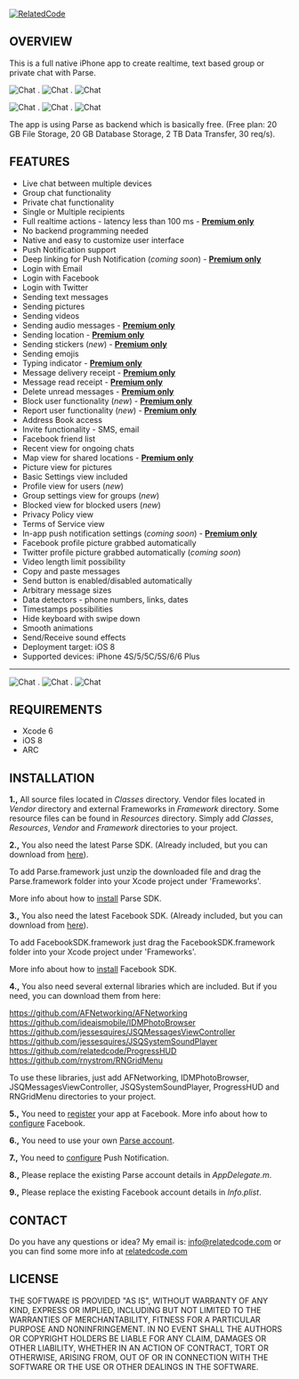 [![RelatedCode](http://relatedcode.com/github/header8.png)](http://relatedcode.com)

## OVERVIEW

This is a full native iPhone app to create realtime, text based group or private chat with Parse.

![Chat](http://relatedcode.com/github/chat817.png)
.
![Chat](http://relatedcode.com/github/chat803.png)
.
![Chat](http://relatedcode.com/github/chat818.png)

![Chat](http://relatedcode.com/github/chat804.png)
.
![Chat](http://relatedcode.com/github/chat806.png)
.
![Chat](http://relatedcode.com/github/chat819.png)

The app is using Parse as backend which is basically free. (Free plan: 20 GB File Storage, 20 GB Database Storage, 2 TB Data Transfer, 30 req/s).

## FEATURES

- Live chat between multiple devices
- Group chat functionality
- Private chat functionality
- Single or Multiple recipients
- Full realtime actions - latency less than 100 ms - **[Premium only](http://relatedcode.com/premium)**
- No backend programming needed
- Native and easy to customize user interface
- Push Notification support
- Deep linking for Push Notification (<i>coming soon</i>) - **[Premium only](http://relatedcode.com/premium)**
- Login with Email
- Login with Facebook
- Login with Twitter
- Sending text messages
- Sending pictures
- Sending videos
- Sending audio messages - **[Premium only](http://relatedcode.com/premium)**
- Sending location - **[Premium only](http://relatedcode.com/premium)**
- Sending stickers (<i>new</i>) - **[Premium only](http://relatedcode.com/premium)**
- Sending emojis
- Typing indicator - **[Premium only](http://relatedcode.com/premium)**
- Message delivery receipt - **[Premium only](http://relatedcode.com/premium)**
- Message read receipt - **[Premium only](http://relatedcode.com/premium)**
- Delete unread messages - **[Premium only](http://relatedcode.com/premium)**
- Block user functionality (<i>new</i>) - **[Premium only](http://relatedcode.com/premium)**
- Report user functionality (<i>new</i>) - **[Premium only](http://relatedcode.com/premium)**
- Address Book access
- Invite functionality - SMS, email
- Facebook friend list
- Recent view for ongoing chats
- Map view for shared locations - **[Premium only](http://relatedcode.com/premium)**
- Picture view for pictures
- Basic Settings view included
- Profile view for users (<i>new</i>)
- Group settings view for groups (<i>new</i>)
- Blocked view for blocked users (<i>new</i>)
- Privacy Policy view
- Terms of Service view
- In-app push notification settings (<i>coming soon</i>) - **[Premium only](http://relatedcode.com/premium)**
- Facebook profile picture grabbed automatically
- Twitter profile picture grabbed automatically (<i>coming soon</i>)
- Video length limit possibility
- Copy and paste messages
- Send button is enabled/disabled automatically
- Arbitrary message sizes
- Data detectors - phone numbers, links, dates
- Timestamps possibilities
- Hide keyboard with swipe down
- Smooth animations
- Send/Receive sound effects
- Deployment target: iOS 8
- Supported devices: iPhone 4S/5/5C/5S/6/6 Plus

---

![Chat](http://relatedcode.com/github/chat809.png)
.
![Chat](http://relatedcode.com/github/chat811.png)
.
![Chat](http://relatedcode.com/github/chat812.png)


## REQUIREMENTS

- Xcode 6
- iOS 8
- ARC

## INSTALLATION

**1.,** All source files located in *Classes* directory. Vendor files located in *Vendor* directory and external Frameworks in *Framework* directory. Some resource files can be found in *Resources* directory. Simply add *Classes*, *Resources*, *Vendor* and *Framework* directories to your project.

**2.,** You also need the latest Parse SDK. (Already included, but you can download from [here](https://www.parse.com/docs/downloads)).

To add Parse.framework just unzip the downloaded file and drag the Parse.framework folder into your Xcode project under 'Frameworks'.

More info about how to [install](https://www.parse.com/apps/quickstart#parse_data/mobile/ios/native/existing) Parse SDK.

**3.,** You also need the latest Facebook SDK. (Already included, but you can download from [here](https://developers.facebook.com/docs/ios)).

To add FacebookSDK.framework just drag the FacebookSDK.framework folder into your Xcode project under 'Frameworks'.

More info about how to [install](https://developers.facebook.com/docs/ios/getting-started) Facebook SDK.

**4.,** You also need several external libraries which are included. But if you need, you can download them from here:

https://github.com/AFNetworking/AFNetworking<br>
https://github.com/ideaismobile/IDMPhotoBrowser<br>
https://github.com/jessesquires/JSQMessagesViewController<br>
https://github.com/jessesquires/JSQSystemSoundPlayer<br>
https://github.com/relatedcode/ProgressHUD<br>
https://github.com/rnystrom/RNGridMenu<br>

To use these libraries, just add AFNetworking, IDMPhotoBrowser, JSQMessagesViewController, JSQSystemSoundPlayer, ProgressHUD and RNGridMenu directories to your project.

**5.,** You need to [register](https://developers.facebook.com/apps) your app at Facebook. More info about how to [configure](https://developers.facebook.com/docs/ios/getting-started) Facebook.

**6.,** You need to use your own [Parse account](https://www.parse.com/#signup).

**7.,** You need to [configure](https://www.parse.com/tutorials/ios-push-notifications) Push Notification.

**8.,** Please replace the existing Parse account details in *AppDelegate.m*.

**9.,** Please replace the existing Facebook account details in *Info.plist*.


## CONTACT

Do you have any questions or idea? My email is: info@relatedcode.com or you can find some more info at [relatedcode.com](http://relatedcode.com)

## LICENSE

THE SOFTWARE IS PROVIDED "AS IS", WITHOUT WARRANTY OF ANY KIND, EXPRESS OR
IMPLIED, INCLUDING BUT NOT LIMITED TO THE WARRANTIES OF MERCHANTABILITY,
FITNESS FOR A PARTICULAR PURPOSE AND NONINFRINGEMENT. IN NO EVENT SHALL THE
AUTHORS OR COPYRIGHT HOLDERS BE LIABLE FOR ANY CLAIM, DAMAGES OR OTHER
LIABILITY, WHETHER IN AN ACTION OF CONTRACT, TORT OR OTHERWISE, ARISING FROM,
OUT OF OR IN CONNECTION WITH THE SOFTWARE OR THE USE OR OTHER DEALINGS IN
THE SOFTWARE.
